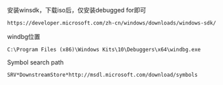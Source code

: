 安装winsdk，下载iso后，仅安装debugged for即可

```
https://developer.microsoft.com/zh-cn/windows/downloads/windows-sdk/
```

windbg位置

```
C:\Program Files (x86)\Windows Kits\10\Debuggers\x64\windbg.exe
```

Symbol search path

```
SRV*DownstreamStore*http://msdl.microsoft.com/download/symbols
```


